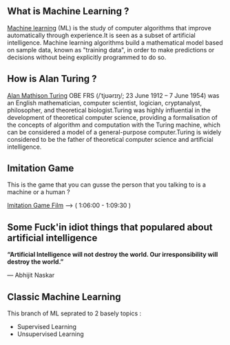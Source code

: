 ## What is Machine Learning ?

[Machine learning](https://en.wikipedia.org/wiki/Machine_learning) (ML) is the study of computer algorithms that improve automatically through experience.It is seen as a subset of artificial intelligence. Machine learning algorithms build a mathematical model based on sample data, known as "training data", in order to make predictions or decisions without being explicitly programmed to do so.

## How is Alan Turing ?

[Alan Mathison Turing](https://en.wikipedia.org/wiki/Alan_Turing) OBE FRS (/ˈtjʊərɪŋ/; 23 June 1912 – 7 June 1954) was an English mathematician, computer scientist, logician, cryptanalyst, philosopher, and theoretical biologist.Turing was highly influential in the development of theoretical computer science, providing a formalisation of the concepts of algorithm and computation with the Turing machine, which can be considered a model of a general-purpose computer.Turing is widely considered to be the father of theoretical computer science and artificial intelligence.

## Imitation Game 

This is the game that you can gusse the person that you talking to is a machine or a human ?

[Imitation Game Film](https://en.wikipedia.org/wiki/The_Imitation_Game) --> ( 1:06:00 - 1:09:30 )

## Some Fuck'in idiot things that populared about artificial intelligence 

**“Artificial Intelligence will not destroy the world. Our irresponsibility will destroy the world.”**

― Abhijit Naskar


## Classic Machine Learning 

This branch of ML seprated to 2 basely topics :

 * Supervised Learning
 * Unsupervised Learning
